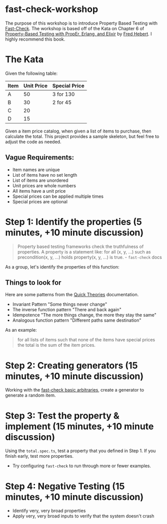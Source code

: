 # fast-check-workshop

The purpose of this workshop is to introduce Property Based Testing with [Fast-Check](https://github.com/dubzzz/fast-check). The workshop is based off of the Kata on Chapter 6 of [Property-Based Testing with PropEr, Erlang, and Elixir](https://propertesting.com/) by [Fred Hebert](https://ferd.ca/). I highly recommend this book.

# The Kata

Given the following table:

| Item | Unit Price | Special Price |
|------|------------|---------------|
| A    | 50         | 3 for 130     |
| B    | 30         | 2 for 45      |
| C    | 20         |               |
| D    | 15         |               |

Given a item price catalog, when given a list of items to purchase, then calculate the total. This project provides a sample skeleton, but feel free to adjust the code as needed.

## Vague Requirements:

- Item names are unique
- List of items have no set length
- List of items are unordered
- Unit prices are whole numbers
- All items have a unit price
- Special prices can be applied multiple times
- Special prices are optional

# Step 1: Identify the properties (5 minutes, +10 minute discussion)

> Property based testing frameworks check the truthfulness of properties. A property is a statement like: for all (x, y, ...) such as precondition(x, y, ...) holds property(x, y, ...) is true. - `fast-check` docs

As a group, let's identify the properties of this function:

## Things to look for

Here are some patterns from the [Quick Theories](https://github.com/quicktheories/QuickTheories) documentation.

- Invariant Pattern "Some things never change"
- The inverse function pattern "There and back again"
- Idempotence "The more things change, the more they stay the same"
- Analogous function pattern "Different paths same destination"

As an example:

> for all lists of items such that none of the items have special prices the total is the sum of the item prices.

# Step 2: Creating generators (15 minutes, +10 minute discussion)

Working with the [fast-check basic arbitraries](https://github.com/dubzzz/fast-check/blob/master/documentation/1-Guides/Arbitraries.md), create a generator to generate a random item.

# Step 3: Test the property & implement (15 minutes, +10 minute discussion)

Using the `total.spec.ts`, test a property that you defined in Step 1. If you finish early, test more properties.

- Try configuring `fast-check` to run through more or fewer examples.

# Step 4: Negative Testing (15 minutes, +10 minute discussion)

- Identify very, very broad properties
- Apply very, very broad inputs to verify that the system doesn't crash
